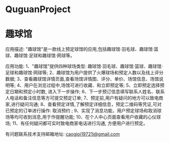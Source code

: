 # QuguanProject
# 趣球馆

应用描述: "趣球馆"是一款线上预定球馆的应用,包括趣球馆·羽毛球、趣球馆·篮球、趣球馆·足球和趣球馆·网球等。

应用功能: 
      1、"趣球馆"提供四种球场类型: 趣球馆·羽毛球、趣球馆·篮球、趣球馆·足球和趣球馆·网球等; 
      2、趣球馆为用户提供了火爆球场和预定人数以及线上评分数据; 
      3、查看趣球馆详情页面,查看场馆详情图、评分、单价、场馆信息、场馆说明等; 
      4、用户在浏览过程中,场馆可进行收藏、和立即预定等; 
      5、立即预定选择预定日期和预定小时数, 进入下一步操作; 
      6、下一步预订信息填写联系人姓名、联系人电话和备注信息等方可提交预定订单; 
      7、预定前,用户有疑问的地方可以致电商家,进行疑问沟通; 
      8、查看预定详情,了解预定详细信息，预定二维码等凭证,可对已预定的订单进行操作: 取消预约 ; 
      9、实现了消息功能，用户预定球场和取消球场等均可收到消息,用于作提醒功能; 
      10、在个人中心页面查看用户收藏的心仪球场; 
      11、有任何疑问都可实时致电商家电话进行沟通, 方便用户进行预定。

有问题联系技术支持邮箱地址: caogioi19721i@gmail.com
